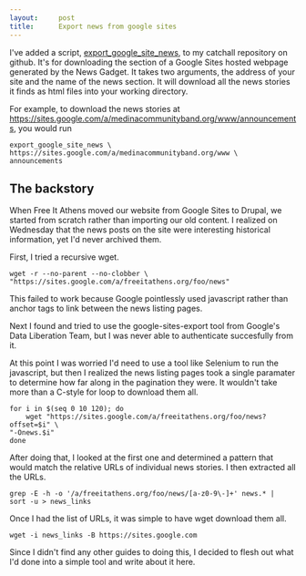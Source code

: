```yaml
---
layout:     post
title:      Export news from google sites
---
```



I've added a script, [export_google_site_news](https://github.com/sciurus/splatbang/blob/master/export_google_site_news), to my catchall repository on github. It's for downloading the section of a Google Sites hosted webpage generated by the News Gadget. It takes two arguments, the address of your site and the name of the news section. It will download all the news stories it finds as html files into your working directory.

For example, to download the news stories at https://sites.google.com/a/medinacommunityband.org/www/announcements, you would run

	
	export_google_site_news \
	https://sites.google.com/a/medinacommunityband.org/www \
	announcements


## The backstory


When Free It Athens moved our website from Google Sites to Drupal, we started from scratch rather than importing our old content. I realized on Wednesday that the news posts on the site were interesting historical information, yet I'd never archived them.

First, I tried a recursive wget.

	
	wget -r --no-parent --no-clobber \
	"https://sites.google.com/a/freeitathens.org/foo/news"


This failed to work because Google pointlessly used javascript rather than anchor tags to link between the news listing pages.

Next I found and tried to use the google-sites-export tool from Google's Data Liberation Team, but I was never able to authenticate succesfully from it.

At this point I was worried I'd need to use a tool like Selenium to run the javascript, but then I realized the news listing pages took a single paramater to determine how far along in the pagination they were. It wouldn't take more than a C-style for loop to download them all.

	
	for i in $(seq 0 10 120); do
	    wget "https://sites.google.com/a/freeitathens.org/foo/news?offset=$i" \ 
	"-Onews.$i"
	done


After doing that, I looked at the first one and determined a pattern that would match the relative URLs of individual news stories. I then extracted all the URLs.

	
	grep -E -h -o '/a/freeitathens.org/foo/news/[a-z0-9\-]+' news.* | 
	sort -u > news_links


Once I had the list of URLs, it was simple to have wget download them all.

	
	wget -i news_links -B https://sites.google.com


Since I didn't find any other guides to doing this, I decided to flesh out what I'd done into a simple tool and write about it here.





